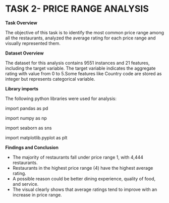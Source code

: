 # TASK 2- PRICE RANGE ANALYSIS
**Task Overview**

The objective of this task is to identify the most common price range among all the restaurants, analyzed the average rating for each price range and visually represented them.

**Dataset Overview**

The dataset for this analysis contains 9551 instances and 21 features, including the target variable. The target variable indicates the aggregate rating with value from 0 to 5.Some features like Country code are stored as integer but represents categorical variable.

**Library imports**

The following python libraries were used for analysis:

import pandas as pd

import numpy as np

import seaborn as sns

import matplotlib.pyplot as plt

**Findings and Conclusion**
- The majority of restaurants fall under price range 1, with 4,444 restaurants.
- Restaurants in the highest price range (4) have the highest average rating.
- A possible reason could be better dining experience, quality of food, and service.
- The visual clearly shows that average ratings tend to improve with an increase in price range.
